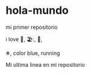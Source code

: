 # hola-mundo

mi primer repositorio

i love  :mate:, 🏖️:, :pizza:, 

❄, color blue, running 

Mi ultima linea en mi repositorio
